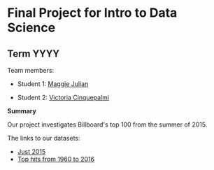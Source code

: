 # Final Project for Intro to Data Science

## Term YYYY

Team members: 

- Student 1: [Maggie Julian](mailto:mjulian1681@floridapoly.edu)

- Student 2: [Victoria Cinquepalmi](mailto:vcinquepalmi1665@floridapoly.edu)


**Summary**

Our project investigates Billboard's top 100 from the summer of 2015. 

The links to our datasets:

- [Just 2015](https://raw.githubusercontent.com/reisanar/datasets/master/BB_top100_2015.csv)
- [Top hits from 1960 to 2016](https://raw.githubusercontent.com/reisanar/datasets/e74de9e16227527da1f12208db89fe82188269fb/bbTop100.csv)
